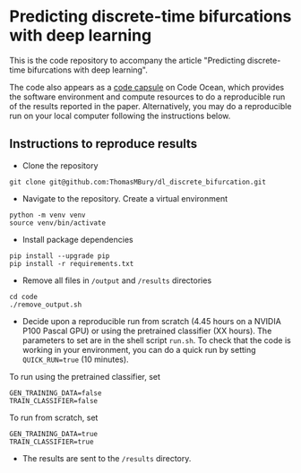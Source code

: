 # Predicting discrete-time bifurcations with deep learning

This is the code repository to accompany the article "Predicting discrete-time bifurcations with deep learning".

The code also appears as a [code capsule](https://codeocean.com/capsule/3359094/tree) on Code Ocean, which provides the software environment and compute resources to do a reproducible run of the results reported in the paper. Alternatively, you may do a reproducible run on your local computer following the instructions below.

## Instructions to reproduce results

- Clone the repository
```
git clone git@github.com:ThomasMBury/dl_discrete_bifurcation.git
```

- Navigate to the repository. Create a virtual environment
```
python -m venv venv
source venv/bin/activate
```

- Install package dependencies
```
pip install --upgrade pip
pip install -r requirements.txt
```

- Remove all files in `/output` and `/results` directories
```
cd code
./remove_output.sh
```

- Decide upon a reproducible run from scratch (4.45 hours on a NVIDIA P100 Pascal GPU) or using the pretrained classifier (XX hours). The parameters to set are in the shell script ```run.sh```. To check that the code is working in your environment, you can do a quick run by setting ```QUICK_RUN=true``` (10 minutes). 

To run using the pretrained classifier, set 
```
GEN_TRAINING_DATA=false
TRAIN_CLASSIFIER=false
```
To run from scratch, set
```
GEN_TRAINING_DATA=true
TRAIN_CLASSIFIER=true
```

- The results are sent to the ```/results``` directory.


